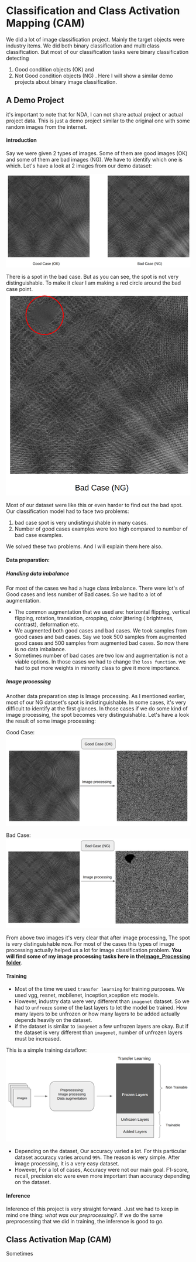 # Classification and Class Activation Mapping (CAM)
We did a lot of image classification project. Mainly the target objects were industry items. We did both binary classification and multi class classification. But most of our classification tasks were binary classification detecting 
1.  Good condition objects (OK) and
2.  Not Good condition objects (NG) . 
Here I will show a similar demo projects about binary image classification.

## A Demo Project
it's important to note that for NDA, I can not share actual project or actual project data. This is just a demo project similar to the original one with some random images from the internet.

#### introduction
Say we were given 2 types of images. Some of them are good images (OK) and some of them are bad images (NG). We have to identify which one is which. Let's have a look at 2 images from our demo dataset:

![good bad unclear](../Helping_Images/image_classification/good_bad_unclear.png)

There is a spot in the bad case. But as you can see, the spot is not very distinguishable. To make it clear I am making a red circle around the bad case point.
![bad case](../Helping_Images/image_classification/badcase.png)

Most of our dataset were like this or even harder to find out the bad spot. Our classification model had to face two problems:

1. bad case spot is very undistinguishable in many cases. 
2. Number of good cases examples were too high compared to number of bad case examples.

We solved these two problems. And I will explain them here also.

#### Data preparation:
##### Handling data imbalance
For most of the cases we had a huge class imbalance. There were lot's of Good cases and less number of Bad cases. So we had to a lot of augmentation. 
- The common augmentation that we used are: horizontal flipping, vertical flipping, rotation, translation, cropping, color jittering ( brightness, contrast), deformation etc.
- We augmented both good cases and bad cases. We took samples from good cases and bad cases. Say we took 500 samples from augmented good cases and 500 samples from augmented bad cases. So now there is no data imbalance.
- Sometimes number of bad cases are two low and augmentation is not a viable options. In those cases we had to change the `loss function`. we had to put more weights in minority class to give it more importance.

##### Image processing
Another data preparation step is Image processing. As I mentioned earlier, most of our NG dataset's spot is indistinguishable. In some cases, it's very difficult to identify at the first glances. In those cases if we do some kind of image processing, the spot becomes very distinguishable. Let's have a look the result of some image processing:

Good Case:
![good case](../Helping_Images/image_classification/good_case.png)

Bad Case:
![bad case](../Helping_Images/image_classification/bad_case.png)

From above two images it's very clear that after image processing, The spot is very distinguishable now. 
For most of the cases this types of image processing actually helped us a lot for image classification problem. 
**You will find some of my image processing tasks here in the[Image_Processing folder](../Image_Processing/)**.


#### Training
- Most of the time we used `transfer learning` for training purposes. We used vgg, resnet, mobilenet, inception,xception etc models. 
- However, industry data were very different than `imagenet` dataset. So we had to `unfreeze` some of the last layers to let the model be trained. How many layers to be unfrozen or how many layers to be added actually depends heavily on the dataset.
- if the dataset is similar to `imagenet` a few unfrozen layers are okay. But if the dataset is very different than `imagenet`, number of unfrozen layers must be increased. 

This is a simple training dataflow:
![training](../Helping_Images/image_classification/training.png)

- Depending on the dataset, Our accuracy varied a lot. For this particular dataset accuracy varies around `99%`. The reason is very simple. After image processing, it is a very easy dataset. 
- However, For a lot of cases, Accuracy were not our main goal. F1-score, recall, precision etc were even more important than accuracy depending on the dataset. 

#### Inference
Inference of this project is very straight forward. Just we had to keep in mind one thing: *what was our preprocessing?*. If we do the same preprocessing that we did in training, the inference is good to go. 

## Class Activation Map (CAM)
Sometimes 